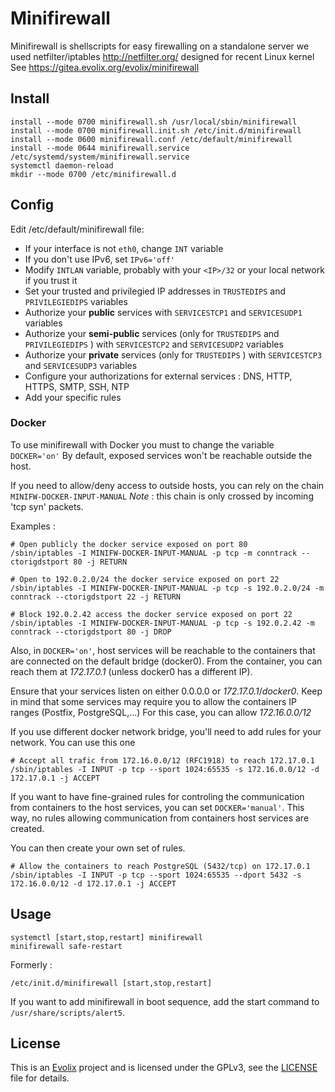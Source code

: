 Minifirewall
=========

Minifirewall is shellscripts for easy firewalling on a standalone server
we used netfilter/iptables http://netfilter.org/ designed for recent Linux kernel
See https://gitea.evolix.org/evolix/minifirewall

## Install

~~~
install --mode 0700 minifirewall.sh /usr/local/sbin/minifirewall
install --mode 0700 minifirewall.init.sh /etc/init.d/minifirewall
install --mode 0600 minifirewall.conf /etc/default/minifirewall
install --mode 0644 minifirewall.service /etc/systemd/system/minifirewall.service
systemctl daemon-reload
mkdir --mode 0700 /etc/minifirewall.d
~~~

## Config

Edit /etc/default/minifirewall file:

* If your interface is not `eth0`, change `INT` variable
* If you don't use IPv6, set `IPv6='off'`
* Modify `INTLAN` variable, probably with your `<IP>/32` or your local network if you trust it
* Set your trusted and privilegied IP addresses in `TRUSTEDIPS` and `PRIVILEGIEDIPS` variables
* Authorize your **public** services with `SERVICESTCP1` and `SERVICESUDP1` variables
* Authorize your **semi-public** services (only for `TRUSTEDIPS` and `PRIVILEGIEDIPS` ) with `SERVICESTCP2` and `SERVICESUDP2` variables
* Authorize your **private** services (only for `TRUSTEDIPS` ) with `SERVICESTCP3` and `SERVICESUDP3` variables
* Configure your authorizations for external services : DNS, HTTP, HTTPS, SMTP, SSH, NTP
* Add your specific rules

### Docker

To use minifirewall with Docker you must to change the variable `DOCKER='on'`
By default, exposed services won't be reachable outside the host.

If you need to allow/deny access to outside hosts, you can rely on the chain `MINIFW-DOCKER-INPUT-MANUAL`
*Note* : this chain is only crossed by incoming 'tcp syn' packets.

Examples : 

~~~
# Open publicly the docker service exposed on port 80
/sbin/iptables -I MINIFW-DOCKER-INPUT-MANUAL -p tcp -m conntrack --ctorigdstport 80 -j RETURN

# Open to 192.0.2.0/24 the docker service exposed on port 22
/sbin/iptables -I MINIFW-DOCKER-INPUT-MANUAL -p tcp -s 192.0.2.0/24 -m conntrack --ctorigdstport 22 -j RETURN

# Block 192.0.2.42 access the docker service exposed on port 22
/sbin/iptables -I MINIFW-DOCKER-INPUT-MANUAL -p tcp -s 192.0.2.42 -m conntrack --ctorigdstport 80 -j DROP
~~~

Also, in `DOCKER='on'`, host services will be reachable to the containers that are connected on the default bridge (docker0).
From the container, you can reach them at *172.17.0.1* (unless docker0 has a different IP).

Ensure that your services listen on either 0.0.0.0 or *172.17.0.1*/*docker0*. 
Keep in mind that some services may require you to allow the containers IP ranges (Postfix, PostgreSQL,...)
For this case, you can allow *172.16.0.0/12*

If you use different docker network bridge, you'll need to add rules for your network. You can use this one

~~~
# Accept all trafic from 172.16.0.0/12 (RFC1918) to reach 172.17.0.1
/sbin/iptables -I INPUT -p tcp --sport 1024:65535 -s 172.16.0.0/12 -d 172.17.0.1 -j ACCEPT
~~~

If you want to have fine-grained rules for controling the communication from containers to the host services, you can set `DOCKER='manual'`. 
This way, no rules allowing communication from containers host services are created.

You can then create your own set of rules.

~~~
# Allow the containers to reach PostgreSQL (5432/tcp) on 172.17.0.1
/sbin/iptables -I INPUT -p tcp --sport 1024:65535 --dport 5432 -s 172.16.0.0/12 -d 172.17.0.1 -j ACCEPT
~~~

## Usage

~~~
systemctl [start,stop,restart] minifirewall
minifirewall safe-restart
~~~

Formerly :
~~~
/etc/init.d/minifirewall [start,stop,restart]
~~~

If you want to add minifirewall in boot sequence, add the start command to `/usr/share/scripts/alert5`.

## License

This is an [Evolix](https://evolix.com) project and is licensed
under the GPLv3, see the [LICENSE](LICENSE) file for details.
